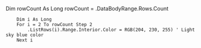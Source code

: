 Dim rowCount As Long
        rowCount = .DataBodyRange.Rows.Count
        
        Dim i As Long
        For i = 2 To rowCount Step 2
            .ListRows(i).Range.Interior.Color = RGB(204, 230, 255) ' Light sky blue color
        Next i